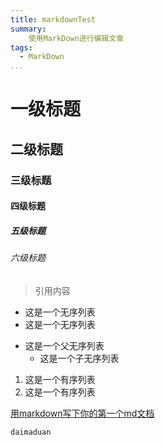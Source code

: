 ```yaml
---
title: markdownTest
summary:
    使用MarkDown进行编辑文章
tags:
  - MarkDown
...
```


# 一级标题
## 二级标题
### 三级标题
#### 四级标题
##### 五级标题
###### 六级标题
> 引用内容

* 这是一个无序列表
* 这是一个无序列表

+ 这是一个父无序列表
  - 这是一个子无序列表

1. 这是一个有序列表
2. 这是一个有序列表

[用markdown写下你的第一个md文档](http://127.0.0.1:8000)

```
daimaduan
```